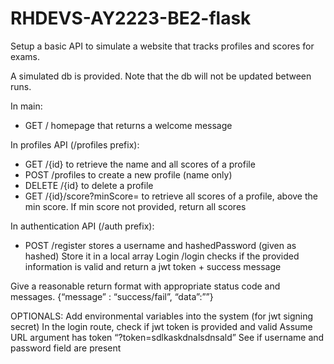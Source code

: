 # RHDEVS-AY2223-BE2-flask

Setup a basic API to simulate a website that tracks profiles and scores for exams.

A simulated db is provided. Note that the db will not be updated between runs.

In main: 
- GET / homepage that returns a welcome message 

In profiles API (/profiles prefix):

- GET /{id} to retrieve the name and all scores of a profile 
- POST /profiles to create a new profile (name only) 
- DELETE /{id} to delete a profile 
- GET /{id}/score?minScore= to retrieve all scores of a profile, above the min score. If min score not provided, return all scores


In authentication API (/auth prefix):
- POST /register stores a username and hashedPassword (given as hashed) Store it in a local array Login /login checks if the provided information is valid and return a jwt token + success message

Give a reasonable return format with appropriate status code and messages. {“message” : “success/fail”, “data”:””} 

OPTIONALS: Add environmental variables into the system (for jwt signing secret) In the login route, check if jwt token is provided and valid Assume URL argument has token “?token=sdlkaskdnalsdnsald” See if username and password field are present
